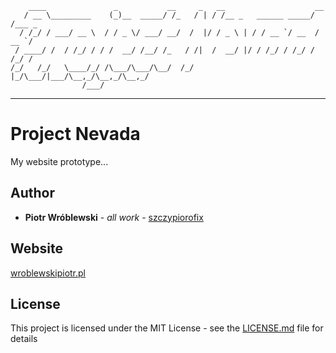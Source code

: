 ```
    ____               _           __     _   __                    __     
   / __ \_________    (_)__  _____/ /_   / | / /__ _   ______ _____/ /___ _
  / /_/ / ___/ __ \  / / _ \/ ___/ __/  /  |/ / _ \ | / / __ `/ __  / __ `/
 / ____/ /  / /_/ / / /  __/ /__/ /_   / /|  /  __/ |/ / /_/ / /_/ / /_/ / 
/_/   /_/   \____/_/ /\___/\___/\__/  /_/ |_/\___/|___/\__,_/\__,_/\__,_/  
                /___/                                                      
```
---

# Project Nevada

My website prototype...


## Author

* **Piotr Wróblewski** - *all work* - [szczypiorofix](https://github.com/szczypiorofix)


## Website

[wroblewskipiotr.pl](https://wroblewskipiotr.pl)


## License

This project is licensed under the MIT License - see the [LICENSE.md](LICENSE.md) file for details
